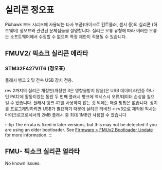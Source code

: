 # 실리콘 정오표

Pixhawk 보드 시리즈에 사용되는 타사 부품(마이크로 컨트롤러, 센서 등)의 실리콘 (하드웨어) 정오표와 관련된 문제점들을 설명합니다. 실리콘 오류 유형에 따라 이러한 오류는 소프트웨어에서 수정할 수 없으며 특정 제한이 적용될 수 있습니다.

## FMUV2/ 픽쇼크 실리콘 에라타

### STM32F427VIT6 (정오표)

플래시 뱅크 2 및 전속 USB 장치 전용.

rev 2까지의 실리콘 개정판(개정판 3은 영향을받지 않음)은 USB 데이터 라인중 하나 인 PA12에 활동이있는 동안 두 번째 플래시 뱅크에 액세스시 오류/데이터 손상을 일으킬 수 있습니다. 플래시 뱅크 #2를 사용하지 않는 것 외에는 해결 방법은 없습니다. 장치를 프로그래밍하려면 USB가 필요하기 때문에 실리콘 리비전 < rv3으로 제작된 픽사는 마이크로프로세서의 2MB 플래시 중 최대 1MB만 사용할 수 있습니다

:::tip
The errata is fixed in later versions, but this may not be detected if you are using an older bootloader. See [Firmware > FMUv2 Bootloader Update](../config/firmware.md#bootloader) for more information.
:::

## FMU- 픽쇼크 실리콘 얼라타

No known issues.